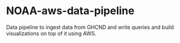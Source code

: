 # NOAA-aws-data-pipeline
Data pipeline to ingest data from GHCND and write queries and build visualizations on top of it using AWS.
